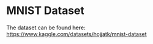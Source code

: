 # MNIST Dataset

The dataset can be found here: <https://www.kaggle.com/datasets/hojjatk/mnist-dataset>
